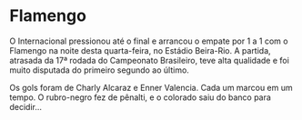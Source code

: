 # Flamengo 

O Internacional pressionou até o final e arrancou o empate por 1 a 1 com o Flamengo na noite desta quarta-feira, no Estádio Beira-Rio. A partida, atrasada da 17ª rodada do Campeonato Brasileiro, teve alta qualidade e foi muito disputada do primeiro segundo ao último.

Os gols foram de Charly Alcaraz e Enner Valencia. Cada um marcou em um tempo. O rubro-negro fez de pênalti, e o colorado saiu do banco para decidir… 